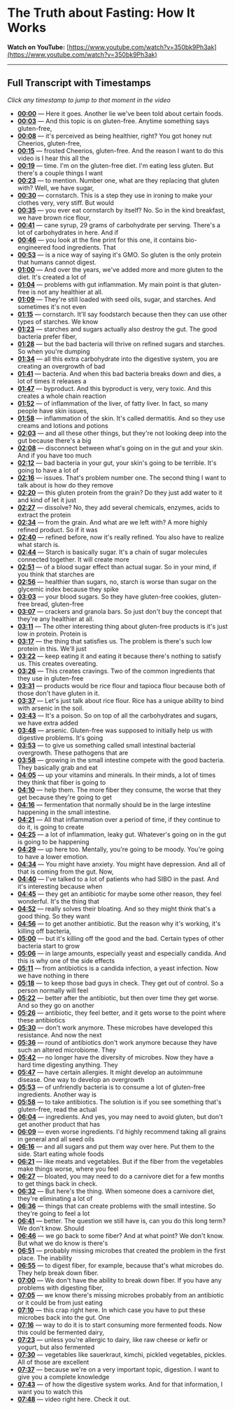 # The Truth about Fasting: How It Works

**Watch on YouTube:** [https://www.youtube.com/watch?v=350bk9Ph3ak](https://www.youtube.com/watch?v=350bk9Ph3ak)

---

## Full Transcript with Timestamps

*Click any timestamp to jump to that moment in the video*

- **[00:00](https://www.youtube.com/watch?v=350bk9Ph3ak&t=0s)** — Here it goes. Another lie we've been told about certain foods.
- **[00:03](https://www.youtube.com/watch?v=350bk9Ph3ak&t=3s)** — And this topic is on gluten-free. Anytime something says gluten-free,
- **[00:08](https://www.youtube.com/watch?v=350bk9Ph3ak&t=8s)** — it's perceived as being healthier, right? You got honey nut Cheerios, gluten-free,
- **[00:15](https://www.youtube.com/watch?v=350bk9Ph3ak&t=15s)** — frosted Cheerios, gluten-free. And the reason I want to do this video is I hear this all the
- **[00:19](https://www.youtube.com/watch?v=350bk9Ph3ak&t=19s)** — time. I'm on the gluten-free diet. I'm eating less gluten. But there's a couple things I want
- **[00:23](https://www.youtube.com/watch?v=350bk9Ph3ak&t=23s)** — to mention. Number one, what are they replacing that gluten with? Well, we have sugar,
- **[00:30](https://www.youtube.com/watch?v=350bk9Ph3ak&t=30s)** — cornstarch. This is a step they use in ironing to make your clothes very, very stiff. But would
- **[00:35](https://www.youtube.com/watch?v=350bk9Ph3ak&t=35s)** — you ever eat cornstarch by itself? No. So in the kind breakfast, we have brown rice flour,
- **[00:41](https://www.youtube.com/watch?v=350bk9Ph3ak&t=41s)** — cane syrup, 29 grams of carbohydrate per serving. There's a lot of carbohydrates in here. And if
- **[00:46](https://www.youtube.com/watch?v=350bk9Ph3ak&t=46s)** — you look at the fine print for this one, it contains bio-engineered food ingredients. That
- **[00:53](https://www.youtube.com/watch?v=350bk9Ph3ak&t=53s)** — is a nice way of saying it's GMO. So gluten is the only protein that humans cannot digest.
- **[01:00](https://www.youtube.com/watch?v=350bk9Ph3ak&t=60s)** — And over the years, we've added more and more gluten to the diet. It's created a lot of
- **[01:04](https://www.youtube.com/watch?v=350bk9Ph3ak&t=64s)** — problems with gut inflammation. My main point is that gluten-free is not any healthier at all.
- **[01:09](https://www.youtube.com/watch?v=350bk9Ph3ak&t=69s)** — They're still loaded with seed oils, sugar, and starches. And sometimes it's not even
- **[01:15](https://www.youtube.com/watch?v=350bk9Ph3ak&t=75s)** — cornstarch. It'll say foodstarch because then they can use other types of starches. We know
- **[01:23](https://www.youtube.com/watch?v=350bk9Ph3ak&t=83s)** — starches and sugars actually also destroy the gut. The good bacteria prefer fiber,
- **[01:28](https://www.youtube.com/watch?v=350bk9Ph3ak&t=88s)** — but the bad bacteria will thrive on refined sugars and starches. So when you're dumping
- **[01:34](https://www.youtube.com/watch?v=350bk9Ph3ak&t=94s)** — all this extra carbohydrate into the digestive system, you are creating an overgrowth of bad
- **[01:41](https://www.youtube.com/watch?v=350bk9Ph3ak&t=101s)** — bacteria. And when this bad bacteria breaks down and dies, a lot of times it releases a
- **[01:47](https://www.youtube.com/watch?v=350bk9Ph3ak&t=107s)** — byproduct. And this byproduct is very, very toxic. And this creates a whole chain reaction
- **[01:52](https://www.youtube.com/watch?v=350bk9Ph3ak&t=112s)** — of inflammation of the liver, of fatty liver. In fact, so many people have skin issues,
- **[01:58](https://www.youtube.com/watch?v=350bk9Ph3ak&t=118s)** — inflammation of the skin. It's called dermatitis. And so they use creams and lotions and potions
- **[02:03](https://www.youtube.com/watch?v=350bk9Ph3ak&t=123s)** — and all these other things, but they're not looking deep into the gut because there's a big
- **[02:08](https://www.youtube.com/watch?v=350bk9Ph3ak&t=128s)** — disconnect between what's going on in the gut and your skin. And if you have too much
- **[02:12](https://www.youtube.com/watch?v=350bk9Ph3ak&t=132s)** — bad bacteria in your gut, your skin's going to be terrible. It's going to have a lot of
- **[02:16](https://www.youtube.com/watch?v=350bk9Ph3ak&t=136s)** — issues. That's problem number one. The second thing I want to talk about is how do they remove
- **[02:20](https://www.youtube.com/watch?v=350bk9Ph3ak&t=140s)** — this gluten protein from the grain? Do they just add water to it and kind of let it just
- **[02:27](https://www.youtube.com/watch?v=350bk9Ph3ak&t=147s)** — dissolve? No, they add several chemicals, enzymes, acids to extract the protein
- **[02:34](https://www.youtube.com/watch?v=350bk9Ph3ak&t=154s)** — from the grain. And what are we left with? A more highly refined product. So if it was
- **[02:40](https://www.youtube.com/watch?v=350bk9Ph3ak&t=160s)** — refined before, now it's really refined. You also have to realize what starch is.
- **[02:44](https://www.youtube.com/watch?v=350bk9Ph3ak&t=164s)** — Starch is basically sugar. It's a chain of sugar molecules connected together. It will create more
- **[02:51](https://www.youtube.com/watch?v=350bk9Ph3ak&t=171s)** — of a blood sugar effect than actual sugar. So in your mind, if you think that starches are
- **[02:56](https://www.youtube.com/watch?v=350bk9Ph3ak&t=176s)** — healthier than sugars, no, starch is worse than sugar on the glycemic index because they spike
- **[03:03](https://www.youtube.com/watch?v=350bk9Ph3ak&t=183s)** — your blood sugars. So they have gluten-free cookies, gluten-free bread, gluten-free
- **[03:07](https://www.youtube.com/watch?v=350bk9Ph3ak&t=187s)** — crackers and granola bars. So just don't buy the concept that they're any healthier at all.
- **[03:11](https://www.youtube.com/watch?v=350bk9Ph3ak&t=191s)** — The other interesting thing about gluten-free products is it's just low in protein. Protein is
- **[03:17](https://www.youtube.com/watch?v=350bk9Ph3ak&t=197s)** — the thing that satisfies us. The problem is there's such low protein in this. We'll just
- **[03:22](https://www.youtube.com/watch?v=350bk9Ph3ak&t=202s)** — keep eating it and eating it because there's nothing to satisfy us. This creates overeating.
- **[03:26](https://www.youtube.com/watch?v=350bk9Ph3ak&t=206s)** — This creates cravings. Two of the common ingredients that they use in gluten-free
- **[03:31](https://www.youtube.com/watch?v=350bk9Ph3ak&t=211s)** — products would be rice flour and tapioca flour because both of those don't have gluten in it.
- **[03:37](https://www.youtube.com/watch?v=350bk9Ph3ak&t=217s)** — Let's just talk about rice flour. Rice has a unique ability to bind with arsenic in the soil.
- **[03:43](https://www.youtube.com/watch?v=350bk9Ph3ak&t=223s)** — It's a poison. So on top of all the carbohydrates and sugars, we have extra added
- **[03:48](https://www.youtube.com/watch?v=350bk9Ph3ak&t=228s)** — arsenic. Gluten-free was supposed to initially help us with digestive problems. It's going
- **[03:53](https://www.youtube.com/watch?v=350bk9Ph3ak&t=233s)** — to give us something called small intestinal bacterial overgrowth. These pathogens that are
- **[03:58](https://www.youtube.com/watch?v=350bk9Ph3ak&t=238s)** — growing in the small intestine compete with the good bacteria. They basically grab and eat
- **[04:05](https://www.youtube.com/watch?v=350bk9Ph3ak&t=245s)** — up your vitamins and minerals. In their minds, a lot of times they think that fiber is going to
- **[04:10](https://www.youtube.com/watch?v=350bk9Ph3ak&t=250s)** — help them. The more fiber they consume, the worse that they get because they're going to get
- **[04:16](https://www.youtube.com/watch?v=350bk9Ph3ak&t=256s)** — fermentation that normally should be in the large intestine happening in the small intestine.
- **[04:21](https://www.youtube.com/watch?v=350bk9Ph3ak&t=261s)** — All that inflammation over a period of time, if they continue to do it, is going to create
- **[04:25](https://www.youtube.com/watch?v=350bk9Ph3ak&t=265s)** — a lot of inflammation, leaky gut. Whatever's going on in the gut is going to be happening
- **[04:29](https://www.youtube.com/watch?v=350bk9Ph3ak&t=269s)** — up here too. Mentally, you're going to be moody. You're going to have a lower emotion.
- **[04:34](https://www.youtube.com/watch?v=350bk9Ph3ak&t=274s)** — You might have anxiety. You might have depression. And all of that is coming from the gut. Now,
- **[04:40](https://www.youtube.com/watch?v=350bk9Ph3ak&t=280s)** — I've talked to a lot of patients who had SIBO in the past. And it's interesting because when
- **[04:45](https://www.youtube.com/watch?v=350bk9Ph3ak&t=285s)** — they get an antibiotic for maybe some other reason, they feel wonderful. It's the thing that
- **[04:52](https://www.youtube.com/watch?v=350bk9Ph3ak&t=292s)** — really solves their bloating. And so they might think that's a good thing. So they want
- **[04:56](https://www.youtube.com/watch?v=350bk9Ph3ak&t=296s)** — to get another antibiotic. But the reason why it's working, it's killing off bacteria,
- **[05:00](https://www.youtube.com/watch?v=350bk9Ph3ak&t=300s)** — but it's killing off the good and the bad. Certain types of other bacteria start to grow
- **[05:06](https://www.youtube.com/watch?v=350bk9Ph3ak&t=306s)** — in large amounts, especially yeast and especially candida. And this is why one of the side effects
- **[05:11](https://www.youtube.com/watch?v=350bk9Ph3ak&t=311s)** — from antibiotics is a candida infection, a yeast infection. Now we have nothing in there
- **[05:18](https://www.youtube.com/watch?v=350bk9Ph3ak&t=318s)** — to keep those bad guys in check. They get out of control. So a person normally will feel
- **[05:22](https://www.youtube.com/watch?v=350bk9Ph3ak&t=322s)** — better after the antibiotic, but then over time they get worse. And so they go on another
- **[05:26](https://www.youtube.com/watch?v=350bk9Ph3ak&t=326s)** — antibiotic, they feel better, and it gets worse to the point where these antibiotics
- **[05:30](https://www.youtube.com/watch?v=350bk9Ph3ak&t=330s)** — don't work anymore. These microbes have developed this resistance. And now the next
- **[05:36](https://www.youtube.com/watch?v=350bk9Ph3ak&t=336s)** — round of antibiotics don't work anymore because they have such an altered microbiome. They
- **[05:42](https://www.youtube.com/watch?v=350bk9Ph3ak&t=342s)** — no longer have the diversity of microbes. Now they have a hard time digesting anything. They
- **[05:47](https://www.youtube.com/watch?v=350bk9Ph3ak&t=347s)** — have certain allergies. It might develop an autoimmune disease. One way to develop an overgrowth
- **[05:53](https://www.youtube.com/watch?v=350bk9Ph3ak&t=353s)** — of unfriendly bacteria is to consume a lot of gluten-free ingredients. Another way is
- **[05:58](https://www.youtube.com/watch?v=350bk9Ph3ak&t=358s)** — to take antibiotics. The solution is if you see something that's gluten-free, read the actual
- **[06:04](https://www.youtube.com/watch?v=350bk9Ph3ak&t=364s)** — ingredients. And yes, you may need to avoid gluten, but don't get another product that has
- **[06:09](https://www.youtube.com/watch?v=350bk9Ph3ak&t=369s)** — even worse ingredients. I'd highly recommend taking all grains in general and all seed oils
- **[06:16](https://www.youtube.com/watch?v=350bk9Ph3ak&t=376s)** — and all sugars and put them way over here. Put them to the side. Start eating whole foods
- **[06:21](https://www.youtube.com/watch?v=350bk9Ph3ak&t=381s)** — like meats and vegetables. But if the fiber from the vegetables make things worse, where you feel
- **[06:27](https://www.youtube.com/watch?v=350bk9Ph3ak&t=387s)** — bloated, you may need to do a carnivore diet for a few months to get things back in check.
- **[06:32](https://www.youtube.com/watch?v=350bk9Ph3ak&t=392s)** — But here's the thing. When someone does a carnivore diet, they're eliminating a lot of
- **[06:36](https://www.youtube.com/watch?v=350bk9Ph3ak&t=396s)** — things that can create problems with the small intestine. So they're going to feel a lot
- **[06:41](https://www.youtube.com/watch?v=350bk9Ph3ak&t=401s)** — better. The question we still have is, can you do this long term? We don't know. Should
- **[06:46](https://www.youtube.com/watch?v=350bk9Ph3ak&t=406s)** — we go back to some fiber? And at what point? We don't know. But what we do know is there's
- **[06:51](https://www.youtube.com/watch?v=350bk9Ph3ak&t=411s)** — probably missing microbes that created the problem in the first place. The inability
- **[06:55](https://www.youtube.com/watch?v=350bk9Ph3ak&t=415s)** — to digest fiber, for example, because that's what microbes do. They help break down fiber.
- **[07:00](https://www.youtube.com/watch?v=350bk9Ph3ak&t=420s)** — We don't have the ability to break down fiber. If you have any problems with digesting fiber,
- **[07:05](https://www.youtube.com/watch?v=350bk9Ph3ak&t=425s)** — we know there's missing microbes probably from an antibiotic or it could be from just eating
- **[07:10](https://www.youtube.com/watch?v=350bk9Ph3ak&t=430s)** — this crap right here. In which case you have to put these microbes back into the gut. One
- **[07:16](https://www.youtube.com/watch?v=350bk9Ph3ak&t=436s)** — way to do it is to start consuming more fermented foods. Now this could be fermented dairy,
- **[07:23](https://www.youtube.com/watch?v=350bk9Ph3ak&t=443s)** — unless you're allergic to dairy, like raw cheese or kefir or yogurt, but also fermented
- **[07:30](https://www.youtube.com/watch?v=350bk9Ph3ak&t=450s)** — vegetables like sauerkraut, kimchi, pickled vegetables, pickles. All of those are excellent
- **[07:37](https://www.youtube.com/watch?v=350bk9Ph3ak&t=457s)** — because we're on a very important topic, digestion. I want to give you a complete knowledge
- **[07:43](https://www.youtube.com/watch?v=350bk9Ph3ak&t=463s)** — of how the digestive system works. And for that information, I want you to watch this
- **[07:48](https://www.youtube.com/watch?v=350bk9Ph3ak&t=468s)** — video right here. Check it out.
